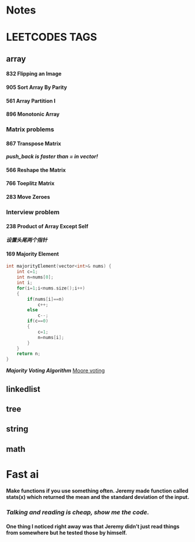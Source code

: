 # Notes
# LEETCODES TAGS
## array
#### 832	Flipping an Image  
#### 905	Sort Array By Parity  
#### 561	Array Partition I  
#### 896	Monotonic Array  
### Matrix problems
#### 867	Transpose Matrix   
***push_back is faster than = in vector!***  
#### 566	Reshape the Matrix  
#### 766 Toeplitz Matrix  
#### 283	Move Zeroes 
### Interview problem
#### 238 Product of Array Except Self  
***设置头尾两个指针***  
#### 169 Majority Element  
```c++
int majorityElement(vector<int>& nums) {
    int c=1;
    int n=nums[0];
    int i;
    for(i=1;i<nums.size();i++)
    {
        if(nums[i]==n)
            c++;
        else
            c--;
        if(c==0)
        {
            c=1;
            n=nums[i];
        }
    }
    return n;
}
```
***Majority Voting Algorithm***
[Moore voting](https://gregable.com/2013/10/majority-vote-algorithm-find-majority.html)
## linkedlist
## tree
## string
## math


# Fast ai
#### Make functions if you use something often. Jeremy made function called stats(x) which returned the mean and the standard deviation of the input.
### ***Talking and reading is cheap, show me the code.***
#### One thing I noticed right away was that Jeremy didn’t just read things from somewhere but he tested those by himself.

